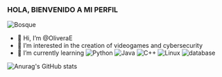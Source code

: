 ### HOLA, BIENVENIDO A MI PERFIL 
![Bosque](https://user-images.githubusercontent.com/112234760/194395398-d812fb90-e35c-49f9-a917-6dfc3dfa4c6e.jpg)

- 👋 Hi, I’m @OliveraE
- 👀 I’m interested in the creation of videogames and cybersecurity
- 🌱 I’m currently learning
  ![Python](https://img.shields.io/badge/-Python-333333?style=flat&logo=python)
  ![Java](https://img.shields.io/badge/-Java-333333?style=flat&logo=Java&logoColor=007396)
  ![C++](https://img.shields.io/badge/-C++-333333?style=flat&logo=C%2B%2B&logoColor=00599C) 
  ![Linux](https://img.shields.io/badge/-Linux-333333?style=flat&logo=Linux)
  ![database](https://img.shields.io/badge/-database-333333?style=flat&logo=database)



![Anurag's GitHub stats](https://github-readme-stats.vercel.app/api?username=OliveraE&show_icons=true&theme=tokyonight)

<!---
OliveraE/OliveraE is a ✨ special ✨ repository because its `README.md` (this file) appears on your GitHub profile.
You can click the Preview link to take a look at your changes.
--->
